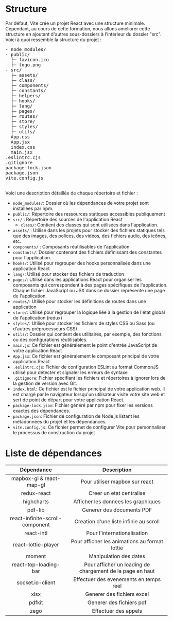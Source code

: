 # <a name="structure"></a> Structure

Par défaut, Vite crée un projet React avec une structure minimale. Cependant, au cours de cette formation, nous allons améliorer cette structure en ajoutant d'autres sous-dossiers à l'intérieur du dossier "src". Voici à quoi ressemble la structure du projet :

<pre>
- node_modules/
- public/
  ├─ favicon.ico 
  ├─ logo.png
- src/
  ├─ assets/
  ├─ class/
  ├─ components/
  ├─ constants/
  ├─ helpers/
  ├─ hooks/
  ├─ lang/
  ├─ pages/
  ├─ routes/
  ├─ store/
  ├─ styles/
  ├─ utils/
  App.css
  App.jsx
  index.css
  main.jsx
.eslintrc.cjs
.gitignore
package-lock.json
package.json
vite.config.js
  </pre>

Voici une description détaillée de chaque répertoire et fichier :

- `node_modules/`: Dossier où les dépendances de votre projet sont installées par npm.
- `public/`: Répertoire des ressources statiques accessibles publiquement
- `src/` : Répertoire des sources de l'application React
   - `class/`: Contient des classes qui sont utilisées dans l'application.
- `assets/` : Utilisé dans les projets pour stocker des fichiers statiques tels que des images, des polices, des vidéos, des fichiers audio, des icônes, etc.
- `components/` : Composants réutilisables de l'application
- `constants/`: Dossier contenant des fichiers définissant des constantes pour l'application.
- `hooks/`: Utilisé pour regrouper des hooks personnalisés dans une application React
- `lang/`: Utilisé pour stocker des fichiers de traduction
- `pages/`: Utilisé dans les applications React pour organiser les composants qui correspondent à des pages spécifiques de l'application. Chaque fichier JavaScript ou JSX dans ce dossier représente une page de l'application.
- `routes/`: Utilisé pour stocker les définitions de routes dans une application
- `store/`: Utilisé pour regrouper la logique liée à la gestion de l'état global de l'application (redux)
- `styles/`: Utilisé pour stocker les fichiers de styles CSS ou Sass (ou d'autres préprocesseurs CSS)
- `utils/`: Dossier qui contient des utilitaires, par exemple, des fonctions ou des configurations réutilisables.
- `main.js`: Ce fichier est généralement le point d'entrée JavaScript de votre application React
- `App.jsx`: Ce fichier est généralement le composant principal de votre application React
- `.eslintrc.cjs`: Fichier de configuration ESLint au format CommonJS utilisé pour détecter et signaler les erreurs de syntaxe
- `.gitignore`: Fichier spécifiant les fichiers et répertoires à ignorer lors de la gestion de version avec Git.
- `index.html`: Ce fichier est le fichier principal de votre application web. Il est chargé par le navigateur lorsqu'un utilisateur visite votre site web et sert de point de départ pour votre application React.
- `package-lock.json`: Fichier généré par npm pour fixer les versions exactes des dépendances.
- `package.json`: Fichier de configuration de Node.js listant les métadonnées du projet et les dépendances.
- `vite.config.js`: Ce fichier permet de configurer Vite pour personnaliser le processus de construction du projet

# Liste de dépendances

|           Dépendance            |                        Description                        |
| :-----------------------------: | :-------------------------------------------------------: |
|    mapbox-gl & react-map-gl     |              Pour utiliser mapbox sur react               |
|           redux-react           |                 Creer un etat centralise                  |
|           highcharts            |            Afficher les donnees les graphiques            |
|             pdf-lib             |                 Generer des documents PDF                 |
| react-infinite-scroll-component |          Creation d'une liste infinie au scroll           |
|           react-intl            |                Pour l'internationalisation                |
|       react-lottie-player       |       Pour afficher les animations au format lottie       |
|             moment              |                  Manipulation des dates                   |
|      react-top-loading-bar      | Pour afficher un loading de chargement de la page en haut |
|        socket.io-client         |          Effectuer des evenements en temps reel           |
|              xlsx               |                Generer des fichiers excel                 |
|             pdfkit              |                 Generer des fichiers pdf                  |
|              zego               |                   Effectuer des appels                    |
